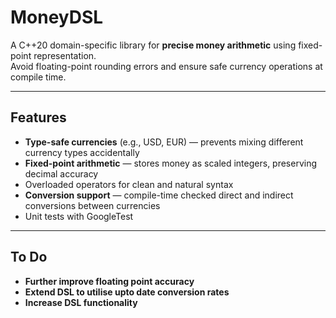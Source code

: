 # MoneyDSL 
A C++20 domain-specific library for **precise money arithmetic** using fixed-point representation.  
Avoid floating-point rounding errors and ensure safe currency operations at compile time.  

---

## Features
- **Type-safe currencies** (e.g., USD, EUR) — prevents mixing different currency types accidentally  
- **Fixed-point arithmetic** — stores money as scaled integers, preserving decimal accuracy  
- Overloaded operators for clean and natural syntax  
- **Conversion support** — compile-time checked direct and indirect conversions between currencies  
- Unit tests with GoogleTest  

---

## To Do
- **Further improve floating point accuracy**
- **Extend DSL to utilise upto date conversion rates**
- **Increase DSL functionality** 

